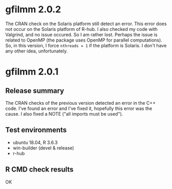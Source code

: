 # gfilmm 2.0.2

The CRAN check on the Solaris platform still detect an error. This error does 
not occur on the Solaris platform of R-hub. I also checked my code with 
Valgrind, and no issue occured. So I am rather lost. Perhaps the issue is 
related to OpenMP (the package uses OpenMP for parallel computations). So, in 
this version, I force `nthreads = 1` if the platform is Solaris. I don't have 
any other idea, unfortunately.


# gfilmm 2.0.1

## Release summary

The CRAN checks of the previous version detected an error in the C++ code. I've 
found an error and I've fixed it, hopefully this error was the cause. I also 
fixed a NOTE ("all imports must be used").

## Test environments

* ubuntu 18.04, R 3.6.3
* win-builder (devel & release)
* r-hub

## R CMD check results

OK
